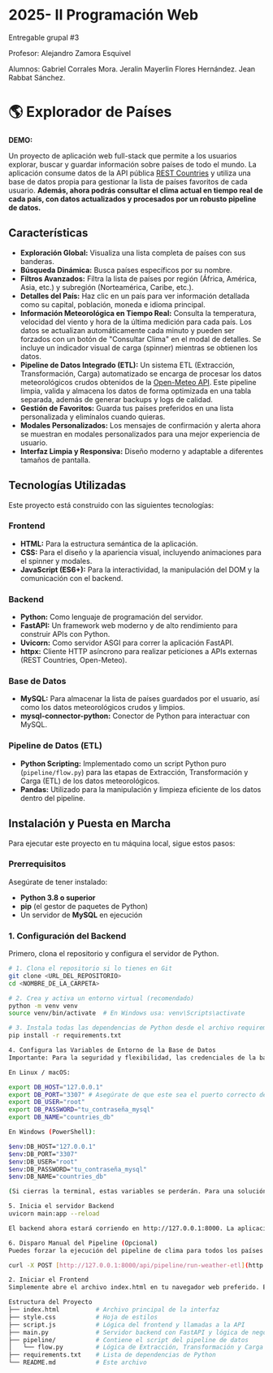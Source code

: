 # 2025- II Programación Web

Entregable grupal #3

Profesor: Alejandro Zamora Esquivel

Alumnos:
Gabriel Corrales Mora.
Jeralin Mayerlin Flores Hernández.
Jean Rabbat Sánchez.

# 🌎 Explorador de Países

**DEMO:**

Un proyecto de aplicación web full-stack que permite a los usuarios explorar, buscar y guardar información sobre países de todo el mundo. La aplicación consume datos de la API pública [REST Countries](https://restcountries.com/) y utiliza una base de datos propia para gestionar la lista de países favoritos de cada usuario. **Además, ahora podrás consultar el clima actual en tiempo real de cada país, con datos actualizados y procesados por un robusto pipeline de datos.**

## Características

* **Exploración Global:** Visualiza una lista completa de países con sus banderas.
* **Búsqueda Dinámica:** Busca países específicos por su nombre.
* **Filtros Avanzados:** Filtra la lista de países por región (África, América, Asia, etc.) y subregión (Norteamérica, Caribe, etc.).
* **Detalles del País:** Haz clic en un país para ver información detallada como su capital, población, moneda e idioma principal.
* **Información Meteorológica en Tiempo Real:** Consulta la temperatura, velocidad del viento y hora de la última medición para cada país. Los datos se actualizan automáticamente cada minuto y pueden ser forzados con un botón de "Consultar Clima" en el modal de detalles. Se incluye un indicador visual de carga (spinner) mientras se obtienen los datos.
* **Pipeline de Datos Integrado (ETL):** Un sistema ETL (Extracción, Transformación, Carga) automatizado se encarga de procesar los datos meteorológicos crudos obtenidos de la [Open-Meteo API](https://open-meteo.com/). Este pipeline limpia, valida y almacena los datos de forma optimizada en una tabla separada, además de generar backups y logs de calidad.
* **Gestión de Favoritos:** Guarda tus países preferidos en una lista personalizada y elimínalos cuando quieras.
* **Modales Personalizados:** Los mensajes de confirmación y alerta ahora se muestran en modales personalizados para una mejor experiencia de usuario.
* **Interfaz Limpia y Responsiva:** Diseño moderno y adaptable a diferentes tamaños de pantalla.

## Tecnologías Utilizadas

Este proyecto está construido con las siguientes tecnologías:

### Frontend
* **HTML:** Para la estructura semántica de la aplicación.
* **CSS:** Para el diseño y la apariencia visual, incluyendo animaciones para el spinner y modales.
* **JavaScript (ES6+):** Para la interactividad, la manipulación del DOM y la comunicación con el backend.

### Backend
* **Python:** Como lenguaje de programación del servidor.
* **FastAPI:** Un framework web moderno y de alto rendimiento para construir APIs con Python.
* **Uvicorn:** Como servidor ASGI para correr la aplicación FastAPI.
* **httpx:** Cliente HTTP asíncrono para realizar peticiones a APIs externas (REST Countries, Open-Meteo).

### Base de Datos
* **MySQL:** Para almacenar la lista de países guardados por el usuario, así como los datos meteorológicos crudos y limpios.
* **mysql-connector-python:** Conector de Python para interactuar con MySQL.

### Pipeline de Datos (ETL)
* **Python Scripting:** Implementado como un script Python puro (`pipeline/flow.py`) para las etapas de Extracción, Transformación y Carga (ETL) de los datos meteorológicos.
* **Pandas:** Utilizado para la manipulación y limpieza eficiente de los datos dentro del pipeline.

## Instalación y Puesta en Marcha

Para ejecutar este proyecto en tu máquina local, sigue estos pasos:

### Prerrequisitos

Asegúrate de tener instalado:
* **Python 3.8 o superior**
* **pip** (el gestor de paquetes de Python)
* Un servidor de **MySQL** en ejecución

### 1. Configuración del Backend

Primero, clona el repositorio y configura el servidor de Python.

```bash
# 1. Clona el repositorio si lo tienes en Git
git clone <URL_DEL_REPOSITORIO>
cd <NOMBRE_DE_LA_CARPETA>

# 2. Crea y activa un entorno virtual (recomendado)
python -m venv venv
source venv/bin/activate  # En Windows usa: venv\Scripts\activate

# 3. Instala todas las dependencias de Python desde el archivo requirements.txt
pip install -r requirements.txt

4. Configura las Variables de Entorno de la Base de Datos
Importante: Para la seguridad y flexibilidad, las credenciales de la base de datos se leen de variables de entorno, no están codificadas en el código. Debes configurarlas en tu terminal antes de iniciar el servidor.

En Linux / macOS:

export DB_HOST="127.0.0.1"
export DB_PORT="3307" # Asegúrate de que este sea el puerto correcto de tu MySQL
export DB_USER="root"
export DB_PASSWORD="tu_contraseña_mysql"
export DB_NAME="countries_db"

En Windows (PowerShell):

$env:DB_HOST="127.0.0.1"
$env:DB_PORT="3307"
$env:DB_USER="root"
$env:DB_PASSWORD="tu_contraseña_mysql"
$env:DB_NAME="countries_db"

(Si cierras la terminal, estas variables se perderán. Para una solución más persistente en desarrollo, puedes investigar el uso de la librería python-dotenv.)

5. Inicia el servidor Backend
uvicorn main:app --reload

El backend ahora estará corriendo en http://127.0.0.1:8000. La aplicación creará automáticamente la base de datos countries_db (si no existe) y las tablas saved_countries, weather_raw_data, y weather_cleaned_data al iniciar.

6. Disparo Manual del Pipeline (Opcional)
Puedes forzar la ejecución del pipeline de clima para todos los países con datos crudos o guardados enviando una petición POST a este endpoint:

curl -X POST [http://127.0.0.1:8000/api/pipeline/run-weather-etl](http://127.0.0.1:8000/api/pipeline/run-weather-etl)

2. Iniciar el Frontend
Simplemente abre el archivo index.html en tu navegador web preferido. El JavaScript está configurado para comunicarse con el servidor local que acabas de iniciar.

Estructura del Proyecto
├── index.html          # Archivo principal de la interfaz
├── style.css           # Hoja de estilos
├── script.js           # Lógica del frontend y llamadas a la API
├── main.py             # Servidor backend con FastAPI y lógica de negocio
├── pipeline/           # Contiene el script del pipeline de datos
│   └── flow.py         # Lógica de Extracción, Transformación y Carga (ETL) para el clima
├── requirements.txt    # Lista de dependencias de Python
└── README.md           # Este archivo

